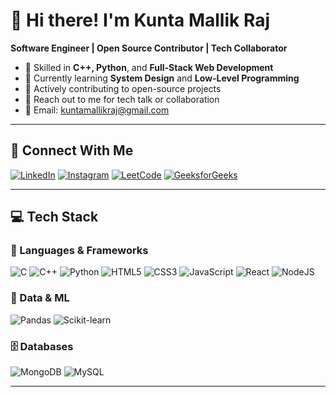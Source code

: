 # 👋 Hi there! I'm Kunta Mallik Raj

**Software Engineer | Open Source Contributor | Tech Collaborator**

- 💼 Skilled in **C++, Python**, and **Full-Stack Web Development**
- 🌱 Currently learning **System Design** and **Low-Level Programming**
- 🤝 Actively contributing to open-source projects
- 💬 Reach out to me for tech talk or collaboration
- 📧 Email: kuntamallikraj@gmail.com

---

## 🔗 Connect With Me

[![LinkedIn](https://img.shields.io/badge/LinkedIn-%230077B5.svg?style=for-the-badge&logo=linkedin&logoColor=white)](https://linkedin.com/in/kuntamallikraj)  [![Instagram](https://img.shields.io/badge/Instagram-%23E4405F.svg?style=for-the-badge&logo=Instagram&logoColor=white)](https://instagram.com/lint_whopper)  [![LeetCode](https://img.shields.io/badge/LeetCode-%23FFA116.svg?style=for-the-badge&logo=leetcode&logoColor=white)](https://leetcode.com/mallik_1503)  [![GeeksforGeeks](https://img.shields.io/badge/GFG-%2318BC9C.svg?style=for-the-badge&logo=geeksforgeeks&logoColor=white)](https://auth.geeksforgeeks.org/user/kuntamallikraj)

---

## 💻 Tech Stack

### 🚀 Languages & Frameworks
![C](https://img.shields.io/badge/c-%2300599C.svg?style=for-the-badge&logo=c&logoColor=white)
![C++](https://img.shields.io/badge/c++-%2300599C.svg?style=for-the-badge&logo=c%2B%2B&logoColor=white)
![Python](https://img.shields.io/badge/python-%233776AB.svg?style=for-the-badge&logo=python&logoColor=white)
![HTML5](https://img.shields.io/badge/html5-%23E34F26.svg?style=for-the-badge&logo=html5&logoColor=white)
![CSS3](https://img.shields.io/badge/css3-%231572B6.svg?style=for-the-badge&logo=css3&logoColor=white)
![JavaScript](https://img.shields.io/badge/javascript-%23323330.svg?style=for-the-badge&logo=javascript&logoColor=%23F7DF1E)
![React](https://img.shields.io/badge/react-%2320232a.svg?style=for-the-badge&logo=react&logoColor=%2361DAFB)
![NodeJS](https://img.shields.io/badge/node.js-6DA55F?style=for-the-badge&logo=node.js&logoColor=white)

### 🧠 Data & ML
![Pandas](https://img.shields.io/badge/pandas-%23150458.svg?style=for-the-badge&logo=pandas&logoColor=white)
![Scikit-learn](https://img.shields.io/badge/scikit--learn-%23F7931E.svg?style=for-the-badge&logo=scikit-learn&logoColor=white)

### 🗄️ Databases
![MongoDB](https://img.shields.io/badge/MongoDB-%234ea94b.svg?style=for-the-badge&logo=mongodb&logoColor=white)
![MySQL](https://img.shields.io/badge/mysql-%2300f.svg?style=for-the-badge&logo=mysql&logoColor=white)

---

